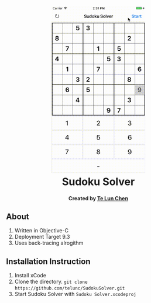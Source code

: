 <h1 align="center">
  <img src="/sudoku.gif" width="256px" alt="Sudoku"></a>
  <br />
  Sudoku Solver
  <br />
</h1>
<h4 align="center">Created by <a href="http://telunchen.com/">Te Lun Chen</a></h4>

## About
1. Written in Objective-C
2. Deployment Target 9.3
3. Uses back-tracing alrogithm

## Installation Instruction
1. Install xCode
2. Clone the directory. `git clone https://github.com/telunc/SudokuSolver.git`
3. Start Sudoku Solver with `Sudoku Solver.xcodeproj`